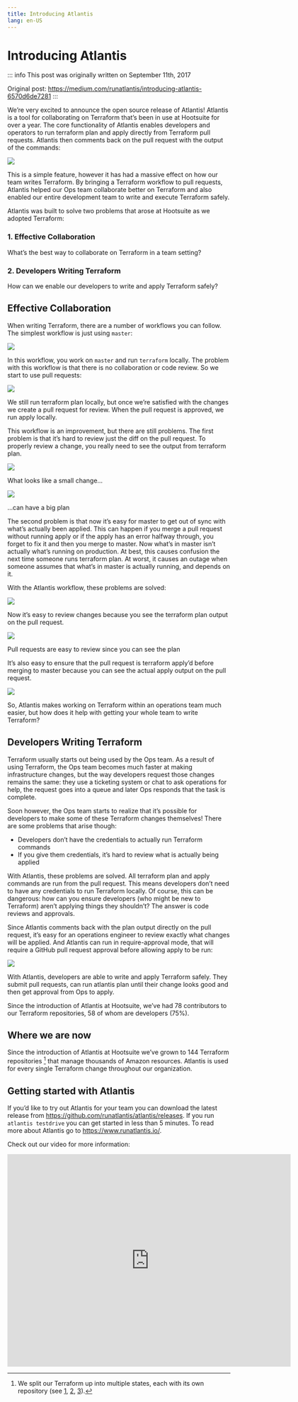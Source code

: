 ```yaml
---
title: Introducing Atlantis
lang: en-US
---
```


# Introducing Atlantis

::: info
This post was originally written on September 11th, 2017

Original post: https://medium.com/runatlantis/introducing-atlantis-6570d6de7281
:::

We’re very excited to announce the open source release of Atlantis! Atlantis is a tool for
collaborating on Terraform that’s been in use at Hootsuite for over a year. The core
functionality of Atlantis enables developers and operators to run terraform plan and
apply directly from Terraform pull requests. Atlantis then comments back on the pull
request with the output of the commands:

![](/blog/intro/intro1.gif)

This is a simple feature, however it has had a massive effect on how our team writes Terraform.
By bringing a Terraform workflow to pull requests, Atlantis helped our Ops team collaborate
better on Terraform and also enabled our entire development team to write and execute Terraform safely.

Atlantis was built to solve two problems that arose at Hootsuite as we adopted Terraform:

### 1. Effective Collaboration
What’s the best way to collaborate on Terraform in a team setting?

### 2. Developers Writing Terraform
How can we enable our developers to write and apply Terraform safely?

## Effective Collaboration
When writing Terraform, there are a number of workflows you can follow. The simplest workflow is just using `master`:

![](/blog/intro/intro2.webp)

In this workflow, you work on `master` and run `terraform` locally.
The problem with this workflow is that there is no collaboration or code review.
So we start to use pull requests:

![](/blog/intro/intro3.webp)

We still run terraform plan locally, but once we’re satisfied with the changes we create a pull request for review. When the pull request is approved, we run apply locally.

This workflow is an improvement, but there are still problems. The first problem is that it’s hard to review just the diff on the pull request. To properly review a change, you really need to see the output from terraform plan.

![](/blog/intro/intro4.webp)

What looks like a small change…

![](/blog/intro/intro5.webp)

…can have a big plan

The second problem is that now it’s easy for master to get out of sync with what’s actually been applied. This can happen if you merge a pull request without running apply or if the apply has an error halfway through, you forget to fix it and then you merge to master. Now what’s in master isn’t actually what’s running on production. At best, this causes confusion the next time someone runs terraform plan. At worst, it causes an outage when someone assumes that what’s in master is actually running, and depends on it.

With the Atlantis workflow, these problems are solved:

![](/blog/intro/intro6.webp)

Now it’s easy to review changes because you see the terraform plan output on the pull request.

![](/blog/intro/intro7.webp)

Pull requests are easy to review since you can see the plan

It’s also easy to ensure that the pull request is terraform apply’d before merging to master because you can see the actual apply output on the pull request.

![](/blog/intro/intro8.webp)

So, Atlantis makes working on Terraform within an operations team much easier, but how does it help with getting your whole team to write Terraform?

## Developers Writing Terraform

Terraform usually starts out being used by the Ops team. As a result of using Terraform, the Ops team becomes much faster at making infrastructure changes, but the way developers request those changes remains the same: they use a ticketing system or chat to ask operations for help, the request goes into a queue and later Ops responds that the task is complete.

Soon however, the Ops team starts to realize that it’s possible for developers to make some of these Terraform changes themselves! There are some problems that arise though:

- Developers don’t have the credentials to actually run Terraform commands
- If you give them credentials, it’s hard to review what is actually being applied

With Atlantis, these problems are solved. All terraform plan and apply commands are run from the pull request. This means developers don’t need to have any credentials to run Terraform locally. Of course, this can be dangerous: how can you ensure developers (who might be new to Terraform) aren’t applying things they shouldn’t? The answer is code reviews and approvals.

Since Atlantis comments back with the plan output directly on the pull request, it’s easy for an operations engineer to review exactly what changes will be applied. And Atlantis can run in require-approval mode, that will require a GitHub pull request approval before allowing apply to be run:

![](/blog/intro/intro9.webp)

With Atlantis, developers are able to write and apply Terraform safely. They submit pull requests, can run atlantis plan until their change looks good and then get approval from Ops to apply.

Since the introduction of Atlantis at Hootsuite, we’ve had 78 contributors to our Terraform repositories, 58 of whom are developers (75%).

## Where we are now

Since the introduction of Atlantis at Hootsuite we’ve grown to 144 Terraform repositories [^1] that manage thousands of Amazon resources. Atlantis is used for every single Terraform change throughout our organization.

## Getting started with Atlantis

If you’d like to try out Atlantis for your team you can download the latest release from https://github.com/runatlantis/atlantis/releases. If you run `atlantis testdrive` you can get started in less than 5 minutes. To read more about Atlantis go to https://www.runatlantis.io/.

Check out our video for more information:

<iframe src="https://cdn.embedly.com/widgets/media.html?src=https%3A%2F%2Fwww.youtube.com%2Fembed%2FTmIPWda0IKg%3Ffeature%3Doembed&amp;url=http%3A%2F%2Fwww.youtube.com%2Fwatch%3Fv%3DTmIPWda0IKg&amp;image=https%3A%2F%2Fi.ytimg.com%2Fvi%2FTmIPWda0IKg%2Fhqdefault.jpg&amp;key=a19fcc184b9711e1b4764040d3dc5c07&amp;type=text%2Fhtml&amp;schema=youtube" allowfullscreen="" frameborder="0" height="480" width="640" title="Atlantis Walkthrough" class="fr n gh dv bg" scrolling="no"></iframe>

[^1]: We split our Terraform up into multiple states, each with its own repository (see [1], [2], [3]).

[1]: https://blog.gruntwork.io/how-to-manage-terraform-state-28f5697e68fa
[2]: https://charity.wtf/2016/03/30/terraform-vpc-and-why-you-want-a-tfstate-file-per-env/
[3]: https://www.nclouds.com/blog/terraform-multi-state-management/
